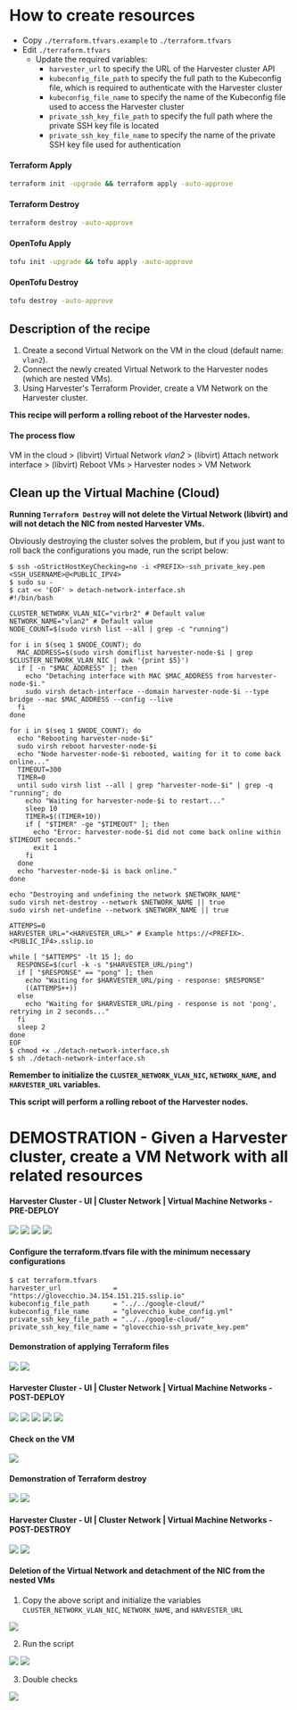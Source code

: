 # How to create resources

- Copy `./terraform.tfvars.example` to `./terraform.tfvars`
- Edit `./terraform.tfvars`
  - Update the required variables:
    - `harvester_url` to specify the URL of the Harvester cluster API
    - `kubeconfig_file_path` to specify the full path to the Kubeconfig file, which is required to authenticate with the Harvester cluster
    - `kubeconfig_file_name` to specify the name of the Kubeconfig file used to access the Harvester cluster
    - `private_ssh_key_file_path` to specify the full path where the private SSH key file is located
    - `private_ssh_key_file_name` to specify the name of the private SSH key file used for authentication

#### Terraform Apply

```bash
terraform init -upgrade && terraform apply -auto-approve
```

#### Terraform Destroy

```bash
terraform destroy -auto-approve
```

#### OpenTofu Apply

```bash
tofu init -upgrade && tofu apply -auto-approve
```

#### OpenTofu Destroy

```bash
tofu destroy -auto-approve
```

## Description of the recipe

1. Create a second Virtual Network on the VM in the cloud (default name: `vlan2`).
2. Connect the newly created Virtual Network to the Harvester nodes (which are nested VMs).
3. Using Harvester's Terraform Provider, create a VM Network on the Harvester cluster.

**This recipe will perform a rolling reboot of the Harvester nodes.**

#### The process flow

VM in the cloud > (libvirt) Virtual Network *vlan2* > (libvirt) Attach network interface > (libvirt) Reboot VMs > Harvester nodes > VM Network

## Clean up the Virtual Machine (Cloud)

**Running `Terraform Destroy` will not delete the Virtual Network (libvirt) and will not detach the NIC from nested Harvester VMs.**

Obviously destroying the cluster solves the problem, but if you just want to roll back the configurations you made, run the script below:

```console
$ ssh -oStrictHostKeyChecking=no -i <PREFIX>-ssh_private_key.pem <SSH_USERNAME>@<PUBLIC_IPV4>
$ sudo su -
$ cat << 'EOF' > detach-network-interface.sh
#!/bin/bash

CLUSTER_NETWORK_VLAN_NIC="virbr2" # Default value
NETWORK_NAME="vlan2" # Default value
NODE_COUNT=$(sudo virsh list --all | grep -c "running")

for i in $(seq 1 $NODE_COUNT); do
  MAC_ADDRESS=$(sudo virsh domiflist harvester-node-$i | grep $CLUSTER_NETWORK_VLAN_NIC | awk '{print $5}')
  if [ -n "$MAC_ADDRESS" ]; then
    echo "Detaching interface with MAC $MAC_ADDRESS from harvester-node-$i."
    sudo virsh detach-interface --domain harvester-node-$i --type bridge --mac $MAC_ADDRESS --config --live
  fi
done

for i in $(seq 1 $NODE_COUNT); do
  echo "Rebooting harvester-node-$i"
  sudo virsh reboot harvester-node-$i
  echo "Node harvester-node-$i rebooted, waiting for it to come back online..."
  TIMEOUT=300
  TIMER=0
  until sudo virsh list --all | grep "harvester-node-$i" | grep -q "running"; do
    echo "Waiting for harvester-node-$i to restart..."
    sleep 10
    TIMER=$((TIMER+10))
    if [ "$TIMER" -ge "$TIMEOUT" ]; then
      echo "Error: harvester-node-$i did not come back online within $TIMEOUT seconds."
      exit 1
    fi
  done
  echo "harvester-node-$i is back online."
done

echo "Destroying and undefining the network $NETWORK_NAME"
sudo virsh net-destroy --network $NETWORK_NAME || true
sudo virsh net-undefine --network $NETWORK_NAME || true

ATTEMPS=0
HARVESTER_URL="<HARVESTER_URL>" # Example https://<PREFIX>.<PUBLIC_IP4>.sslip.io

while [ "$ATTEMPS" -lt 15 ]; do
  RESPONSE=$(curl -k -s "$HARVESTER_URL/ping")
  if [ "$RESPONSE" == "pong" ]; then
    echo "Waiting for $HARVESTER_URL/ping - response: $RESPONSE"
    ((ATTEMPS++))
  else
    echo "Waiting for $HARVESTER_URL/ping - response is not 'pong', retrying in 2 seconds..."
  fi
  sleep 2
done
EOF
$ chmod +x ./detach-network-interface.sh
$ sh ./detach-network-interface.sh
```
**Remember to initialize the `CLUSTER_NETWORK_VLAN_NIC`, `NETWORK_NAME`, and `HARVESTER_URL` variables.**

**This script will perform a rolling reboot of the Harvester nodes.**

# DEMOSTRATION - Given a Harvester cluster, create a VM Network with all related resources

#### Harvester Cluster - UI | Cluster Network | Virtual Machine Networks - PRE-DEPLOY

![](../../../images/HARV_OPS_PROJ_README_1.png)
![](../../../images/HARV_OPS_PROJ_README_2.png)
![](../../../images/HARV_OPS_PROJ_README_3.png)
![](../../../images/HARV_OPS_PROJ_README_4.png)

#### Configure the terraform.tfvars file with the minimum necessary configurations

```console
$ cat terraform.tfvars
harvester_url             = "https://glovecchio.34.154.151.215.sslip.io"
kubeconfig_file_path      = "../../google-cloud/"
kubeconfig_file_name      = "glovecchio_kube_config.yml"
private_ssh_key_file_path = "../../google-cloud/"
private_ssh_key_file_name = "glovecchio-ssh_private_key.pem"
```

#### Demonstration of applying Terraform files

![](../../../images/HARV_OPS_PROJ_README_5.png)
![](../../../images/HARV_OPS_PROJ_README_6.png)

#### Harvester Cluster - UI | Cluster Network | Virtual Machine Networks - POST-DEPLOY

![](../../../images/HARV_OPS_PROJ_README_7.png)
![](../../../images/HARV_OPS_PROJ_README_8.png)
![](../../../images/HARV_OPS_PROJ_README_9.png)
![](../../../images/HARV_OPS_PROJ_README_10.png)
![](../../../images/HARV_OPS_PROJ_README_11.png)

#### Check on the VM

![](../../../images/HARV_OPS_PROJ_README_12.png)

#### Demonstration of Terraform destroy

![](../../../images/HARV_OPS_PROJ_README_13.png)
![](../../../images/HARV_OPS_PROJ_README_14.png)

#### Harvester Cluster - UI | Cluster Network | Virtual Machine Networks - POST-DESTROY

![](../../../images/HARV_OPS_PROJ_README_15.png)
![](../../../images/HARV_OPS_PROJ_README_16.png)

#### Deletion of the Virtual Network and detachment of the NIC from the nested VMs

1. Copy the above script and initialize the variables `CLUSTER_NETWORK_VLAN_NIC`, `NETWORK_NAME`, and `HARVESTER_URL`

![](../../../images/HARV_OPS_PROJ_README_17.png)

2. Run the script

![](../../../images/HARV_OPS_PROJ_README_18.png)
![](../../../images/HARV_OPS_PROJ_README_19.png)

3. Double checks

![](../../../images/HARV_OPS_PROJ_README_20.png)
